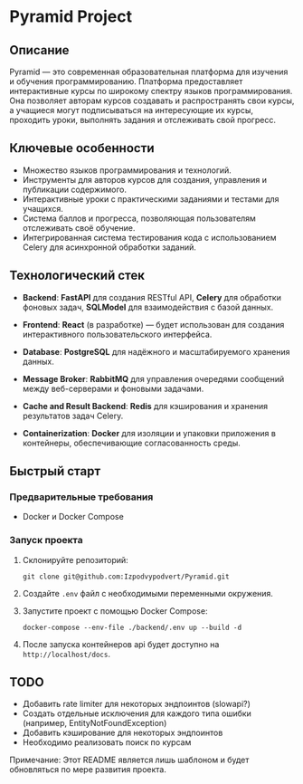 # Pyramid Project

## Описание

Pyramid — это современная образовательная платформа для изучения и обучения программированию. Платформа предоставляет интерактивные курсы по широкому спектру языков программирования. Она позволяет авторам курсов создавать и распространять свои курсы, а учащиеся могут подписываться на интересующие их курсы, проходить уроки, выполнять задания и отслеживать свой прогресс.

## Ключевые особенности

- Множество языков программирования и технологий.
- Инструменты для авторов курсов для создания, управления и публикации содержимого.
- Интерактивные уроки с практическими заданиями и тестами для учащихся.
- Система баллов и прогресса, позволяющая пользователям отслеживать своё обучение.
- Интегрированная система тестирования кода с использованием Celery для асинхронной обработки заданий.

## Технологический стек

- **Backend**: **FastAPI** для создания RESTful API, **Celery** для обработки фоновых задач, **SQLModel** для взаимодействия с базой данных.

- **Frontend**: **React** (в разработке) — будет использован для создания интерактивного пользовательского интерфейса.
- **Database**: **PostgreSQL** для надёжного и масштабируемого хранения данных.
- **Message Broker**: **RabbitMQ** для управления очередями сообщений между веб-серверами и фоновыми задачами.
- **Cache and Result Backend**: **Redis** для кэширования и хранения результатов задач Celery.
- **Containerization**: **Docker** для изоляции и упаковки приложения в контейнеры, обеспечивающие согласованность среды.

## Быстрый старт

### Предварительные требования

- Docker и Docker Compose

### Запуск проекта

1. Склонируйте репозиторий:

   ```
   git clone git@github.com:Izpodvypodvert/Pyramid.git
   ```

2. Создайте `.env` файл с необходимыми переменными окружения.

3. Запустите проект с помощью Docker Compose:

   ```
   docker-compose --env-file ./backend/.env up --build -d
   ```

4. После запуска контейнеров api будет доступно на `http://localhost/docs`.

## TODO

- Добавить rate limiter для некоторых эндпоинтов (slowapi?)
- Создать отдельные исключения для каждого типа ошибки (например, EntityNotFoundException)
- Добавить кэширование для некоторых эндпоинтов
- Необходимо реализовать поиск по курсам

Примечание: Этот README является лишь шаблоном и будет обновляться по мере развития проекта.
